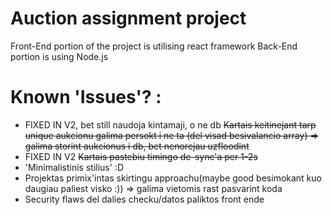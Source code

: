 # Auction assignment project

Front-End portion of the project is utilising react framework
Back-End portion is using Node.js

# Known 'Issues'? :

- FIXED IN V2, bet still naudoja kintamaji, o ne db ~~Kartais keitinejant tarp unique aukcionu galima persokt i ne ta (del visad besivalancio array) => galima storint aukcionus i db, bet nenorejau uzfloodint~~
- FIXED IN V2 ~~Kartais pastebiu timingo de-sync'a per 1-2s~~
- 'Minimalistinis stilius' :D
- Projektas primix'intas skirtingu approachu(maybe good besimokant kuo daugiau paliest visko :)) => galima vietomis rast pasvarint koda
- Security flaws del dalies checku/datos paliktos front ende
